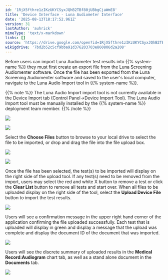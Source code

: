 ```yaml
---
id: '1RjX5fthre1zIKzUKYCSyxJQhB2TBf80jUBbgCjaWmE8'
title: 'Device Interface - Luna Audiometer Interface'
date: '2025-08-13T18:17:52.961Z'
version: 31
lastAuthor: 'auhrick'
mimeType: 'text/x-markdown'
links: []
source: 'https://drive.google.com/open?id=1RjX5fthre1zIKzUKYCSyxJQhB2TBf80jUBbgCjaWmE8'
wikigdrive: '7bd2b52c5cf9bba91d376203703e860806d2a208'
---
```

Before users can import Luna Audiometer test results into {{% system-name %}} they must first create an export file from the Luna Screening Audiomenter software. Once the file has been exported from the Luna Screening Audiomenter software and saved to the user's local computer, navigate to the Luna Audio Import tool in {{% system-name %}}.

{{% note %}}
The Luna Audio Import import tool is not currently available in the Device Import tab (Control Panel->Device Import Tool). The Luna Audio Import tool must be manually installed by the {{% system-name %}} deployment team member.
{{% /note %}}

![](../device-interface-luna-audiometer-interface.assets/cd6f2502e2e2efe4dbea36d828cda222.png)

![](../device-interface-luna-audiometer-interface.assets/80cc7ebe06676799d0843dbadf4c61b6.png)

Select the **Choose Files** button to browse to your local drive to select the file to be imported, or drop and drag the file into the file upload box.

![](../device-interface-luna-audiometer-interface.assets/48d817e732b2ab111626586d6d8c14e9.png)

![](../device-interface-luna-audiometer-interface.assets/4d44e368c3c6150a1d0025b62a7fc1d5.png)

Once the file has been selected, the test(s) to be imported will display on the right side of the upload tool. If any test(s) need to be removed from the import, users may select the red and white X button to remove a test or click the **Clear List** button to remove all tests and start over. When all files to be uploaded display on the right side of the tool, select the **Upload Device File** button to import the test results.

![](../device-interface-luna-audiometer-interface.assets/7f8c9398f7b24973db35a782fcce8bc6.png)

Users will see a confirmation message in the upper right hand corner of the application confirming the file uploaded successfully. Each test that is uploaded will display in green and display a message that the upload was complete and display the document ID of the document that was imported.

![](../device-interface-luna-audiometer-interface.assets/e142786d41b1ff9e7ecda6a2ea63d5b4.png)

Users will see the discrete summary of uploaded results in the **Medical Record:Audiogram** chart tab, as well as a stand alone document in the **Documents** tab.

![](../device-interface-luna-audiometer-interface.assets/6340d49c9ed30461fb6719d9efa4a11f.png)
